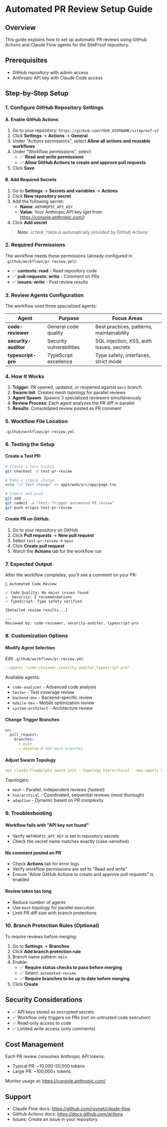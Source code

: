 # Automated PR Review Setup Guide

## Overview

This guide explains how to set up automatic PR reviews using GitHub Actions and Claude Flow agents for the SiteProof repository.

## Prerequisites

- GitHub repository with admin access
- Anthropic API key with Claude Code access

## Step-by-Step Setup

### 1. Configure GitHub Repository Settings

#### A. Enable GitHub Actions

1. Go to your repository: `https://github.com/YOUR_USERNAME/siteproof-v2`
2. Click **Settings** → **Actions** → **General**
3. Under "Actions permissions", select **Allow all actions and reusable workflows**
4. Under "Workflow permissions", select:
   - ✅ **Read and write permissions**
   - ✅ **Allow GitHub Actions to create and approve pull requests**
5. Click **Save**

#### B. Add Required Secrets

1. Go to **Settings** → **Secrets and variables** → **Actions**
2. Click **New repository secret**
3. Add the following secret:
   - **Name**: `ANTHROPIC_API_KEY`
   - **Value**: Your Anthropic API key (get from https://console.anthropic.com/)
4. Click **Add secret**

> **Note**: `GITHUB_TOKEN` is automatically provided by GitHub Actions

### 2. Required Permissions

The workflow needs these permissions (already configured in `.github/workflows/pr-review.yml`):

- ✅ **contents: read** - Read repository code
- ✅ **pull-requests: write** - Comment on PRs
- ✅ **issues: write** - Post review results

### 3. Review Agents Configuration

The workflow uses three specialized agents:

| Agent                | Purpose                  | Focus Areas                               |
| -------------------- | ------------------------ | ----------------------------------------- |
| **code-reviewer**    | General code quality     | Best practices, patterns, maintainability |
| **security-auditor** | Security vulnerabilities | SQL injection, XSS, auth issues, secrets  |
| **typescript-pro**   | TypeScript excellence    | Type safety, interfaces, strict mode      |

### 4. How It Works

1. **Trigger**: PR opened, updated, or reopened against `main` branch
2. **Swarm Init**: Creates mesh topology for parallel reviews
3. **Agent Spawn**: Spawns 3 specialized reviewers simultaneously
4. **Review Process**: Each agent analyzes the PR diff in parallel
5. **Results**: Consolidated review posted as PR comment

### 5. Workflow File Location

```
.github/workflows/pr-review.yml
```

### 6. Testing the Setup

#### Create a Test PR:

```bash
# Create a test branch
git checkout -b test-pr-review

# Make a simple change
echo "// Test change" >> apps/web/src/app/page.tsx

# Commit and push
git add .
git commit -m "test: Trigger automated PR review"
git push origin test-pr-review
```

#### Create PR on GitHub:

1. Go to your repository on GitHub
2. Click **Pull requests** → **New pull request**
3. Select `test-pr-review` → `main`
4. Click **Create pull request**
5. Watch the **Actions** tab for the workflow run

### 7. Expected Output

After the workflow completes, you'll see a comment on your PR:

```
🤖 Automated Code Review

✅ Code Quality: No major issues found
⚠️  Security: 2 recommendations
✅ TypeScript: Type safety verified

[Detailed review results...]

---
Reviewed by: code-reviewer, security-auditor, typescript-pro
```

### 8. Customization Options

#### Modify Agent Selection

Edit `.github/workflows/pr-review.yml`:

```yaml
--agents "code-reviewer,security-auditor,typescript-pro"
```

Available agents:

- `code-analyzer` - Advanced code analysis
- `tester` - Test coverage review
- `backend-dev` - Backend-specific review
- `mobile-dev` - Mobile optimization review
- `system-architect` - Architecture review

#### Change Trigger Branches

```yaml
on:
  pull_request:
    branches:
      - main
      - develop # Add more branches
```

#### Adjust Swarm Topology

```yaml
npx claude-flow@alpha swarm init --topology hierarchical --max-agents 5
```

Topologies:

- `mesh` - Parallel, independent reviews (fastest)
- `hierarchical` - Coordinated, sequential reviews (most thorough)
- `adaptive` - Dynamic based on PR complexity

### 9. Troubleshooting

#### Workflow fails with "API key not found"

- Verify `ANTHROPIC_API_KEY` is set in repository secrets
- Check the secret name matches exactly (case-sensitive)

#### No comment posted on PR

- Check **Actions** tab for error logs
- Verify workflow permissions are set to "Read and write"
- Ensure "Allow GitHub Actions to create and approve pull requests" is enabled

#### Review takes too long

- Reduce number of agents
- Use `mesh` topology for parallel execution
- Limit PR diff size with branch protections

### 10. Branch Protection Rules (Optional)

To require reviews before merging:

1. Go to **Settings** → **Branches**
2. Click **Add branch protection rule**
3. Branch name pattern: `main`
4. Enable:
   - ✅ **Require status checks to pass before merging**
   - ✅ Select: `automated-review`
   - ✅ **Require branches to be up to date before merging**
5. Click **Create**

## Security Considerations

- ✅ API keys stored as encrypted secrets
- ✅ Workflow only triggers on PRs (not on untrusted code execution)
- ✅ Read-only access to code
- ✅ Limited write access (only comments)

## Cost Management

Each PR review consumes Anthropic API tokens:

- Typical PR: ~10,000-50,000 tokens
- Large PR: ~100,000+ tokens

Monitor usage at: https://console.anthropic.com/

## Support

- Claude Flow docs: https://github.com/ruvnet/claude-flow
- GitHub Actions docs: https://docs.github.com/actions
- Issues: Create an issue in your repository
